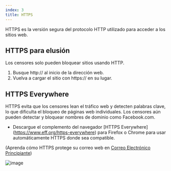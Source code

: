 ```yaml
---
index: 3
title: HTTPS
---
```

HTTPS es la versión segura del protocolo HTTP utilizado para acceder a los sitios web.

## HTTPS para elusión

Los censores solo pueden bloquear sitios usando HTTP.

1.  Busque http:// al inicio de la dirección web.
2.  Vuelva a cargar el sitio con https:// en su lugar.

## HTTPS Everywhere

HTTPS evita que los censores lean el tráfico web y detecten palabras clave, lo que dificulta el bloqueo de páginas web individuales. Los censores aún pueden detectar y bloquear nombres de dominio como Facebook.com.

*   Descargue el complemento del navegador [HTTPS Everywhere] (https://www.eff.org/https-everywhere) para Firefox o Chrome para usar automáticamente HTTPS donde sea compatible.

(Aprenda cómo HTTPS protege su correo web en [Correo Electrónico Principiante](umbrella://communications/email/beginner))

![image](internetb2.png)